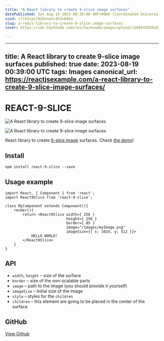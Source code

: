 ```yaml
---
title: "A React library to create 9-slice image surfaces"
datePublished: Sat Aug 19 2023 00:39:00 GMT+0000 (Coordinated Universal Time)
cuid: cllhjcpi702bnnwnv1h2nb04a
slug: a-react-library-to-create-9-slice-image-surfaces
cover: https://cdn.hashnode.com/res/hashnode/image/upload/v1692420301019/3bb6bed7-001e-41e7-bb22-76dd9c7c685a.jpeg

---
```


---
title: A React library to create 9-slice image surfaces
published: true
date: 2023-08-19 00:39:00 UTC
tags: Images
canonical_url: https://reactjsexample.com/a-react-library-to-create-9-slice-image-surfaces/
---

# REACT-9-SLICE
 ![A React library to create 9-slice image surfaces](https://cdn.hashnode.com/res/hashnode/image/upload/v1692420301019/3bb6bed7-001e-41e7-bb22-76dd9c7c685a.jpeg)

![A React library to create 9-slice image surfaces](https://cdn.hashnode.com/res/hashnode/image/upload/v1692420303054/c838e6ec-1fbf-4c89-aaa7-541b84209c85.png)

React library to create [9-slice image](http://rwillustrator.blogspot.com/2007/04/understanding-9-slice-scaling.html) surfaces. Check [the demo](https://dnbard.github.io/react-9-slice/)!

## Install

```
npm install react-9-slice --save
```

## Usage example

```
import React, { Component } from 'react';
import React9Slice from 'react-9-slice';

class MyComponent extends Component(){
    render(){
        return <React9Slice width={ 256 }
                            height={ 256 }
                            border={ 85 }
                            image="/images/myImage.png"
                            imageSize={{ x: 1024, y: 512 }}>
            HELLO WORLD!
        </React9Slice>
    }
}
```

## API

- `width`, `height` – size of the surface
- `border` – size of the non-scalable parts
- `image` – path to the image (you should provide it yourself)
- `imageSize` – initial size of the image
- `style` – styles for the `children`
- `children` – this element are going to be placed in the center of the surface

## GitHub

[View Github](https://github.com/kanazaya74Raccon/react-9-slice?ref=reactjsexample.com)